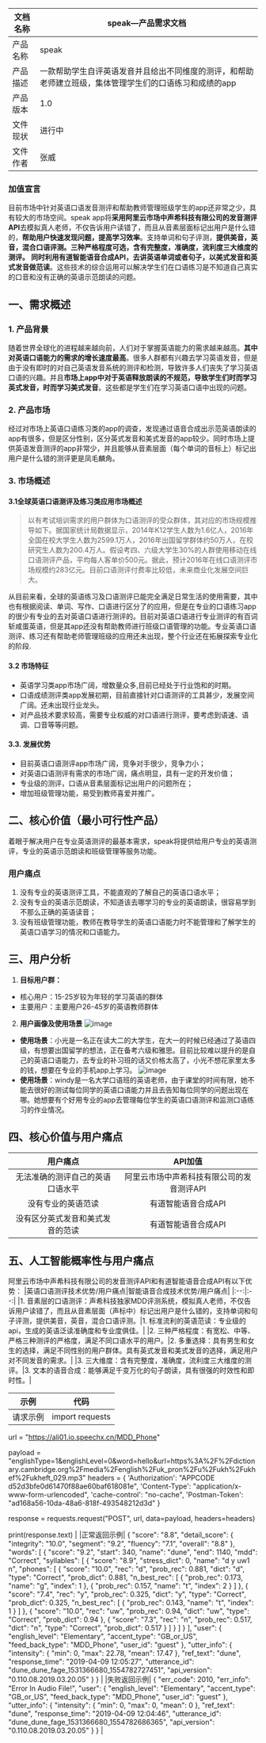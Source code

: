 
|文档名称|speak—产品需求文档|
|--|--|
|产品名称|speak|
|产品描述|一款帮助学生自评英语发音并且给出不同维度的测评，和帮助老师建立班级，集体管理学生们的口语练习和成绩的app|
|产品版本|1.0|
|文件现状|进行中|
|文件作者|张威|

### 加值宣言
目前市场中针对英语口语发音测评和帮助教师管理班级学生的app还非常之少，具有较大的市场空间。speak app将**采用阿里云市场中声希科技有限公司的发音测评API**去模拟真人老师，不仅告诉用户读错了，而且从音素层面标记出用户是什么错的，**帮助用户快速发现问题，提高学习效率**。支持单词和句子评测，**提供美音，英音，混合口语评测。三种严格程度可选，含有完整度，准确度，流利度三大维度的测评。** **同时利用有道智能语音合成API，去讲英语单词或者句子，以美式发音和英式发音做范读**。这些技术的综合运用可以解决学生们在口语练习是不知道自己真实的口音和没有正确的英语示范朗读的问题。

## 一、需求概述

### 1. 产品背景
随着世界全球化的进程越来越向前，人们对于掌握英语能力的需求越来越高。**其中对英语口语能力的需求的增长速度最高**。很多人群都有兴趣去学习英语发音，但是由于没有即时的对自己英语发音系统的测评和检测，导致许多人们丧失了学习英语口语的兴趣。并且**市场上app中对于英语释放朗读的不规范，导致学生们时而学习英式发音，时而学习美式发音**。这些都是学生们在学习英语口语中出现的问题。

### 2. 产品市场
经过对市场上英语口语练习类的app的调查，发现通过语音合成出示范英语朗读的app有很多，但是区分性别，区分英式发音和美式发音的app较少。同时市场上提供英语发音测评的app非常少，并且能够从音素层面（每个单词的音标上）标记出用户是什么错的测评更是凤毛麟角。

### 3. 市场概述
#### 3.1全球英语口语测评及练习类应用市场概述
> 以有考试培训需求的用户群体为口语测评的受众群体，其对应的市场规模推导如下。据国家统计局数据显示，2014年K12学生人数为1.6亿人，2016年全国在校大学生人数为2599.1万人，2016年出国留学群体约50万人，在校研究生人数为200.4万人。假设考四、六级大学生30%的人群使用移动在线口语测评产品，平均每人客单价500元。据此，预计2016年在线口语测评市场规模约283亿元。目前口语测评付费率比较低，未来商业化发展空间巨大。

从目前来看，全球的英语练习及口语测评已能完全满足日常生活的使用需要，其中也有根据阅读、单词、写作、口语进行区分了的应用，但是在专业的口语练习app的很少有专业的去对英语口语进行测评的。目前对英语口语进行专业测评的有百词斩咸蛋英语，但是其app还没有帮助教师进行班级口语管理的功能。专业英语口语测评、练习还有帮助老师管理班级的应用还未出现，整个行业还在拓展探索专业化的阶段.

#### 3.2 市场特征
- 英语学习类app市场广阔，增数量众多,目前已经处于行业饱和的时期。
- 口语成绩测评类app发展初期，目前直接针对口语测评的工具甚少，发展空间广阔。还未出现行业龙头。
- 对产品技术要求较高，需要专业权威的对口语进行测评，要考虑到语速、语调、口音等等问题。

#### 3.3. 发展优势
- 目前英语口语测评app市场广阔，竞争对手很少，竞争力小；
- 对英语口语测评有需求的市场广阔，痛点明显，具有一定的开发价值；
- 专业级的测评，口语从音素层面标记出用户的问题所在；
- 增加班级管理功能，易受到教师喜爱并推广。

## 二、核心价值（最小可行性产品）
着眼于解决用户在专业英语测评的最基本需求，speak将提供给用户专业的英语测评，专业的英语示范朗读和班级管理等服务功能。

### 用户痛点
1. 没有专业的英语测评工具，不能直观的了解自己的英语口语水平；
2. 没有专业的英语示范朗读，不知道该去哪学习的专业的英语朗读，很容易学到不那么正确的英语读音；
3. 没有班级管理功能，教师在教导学生的英语口语能力时不能管理和了解学生的英语口语学习的情况和口语能力。

## 三、用户分析
1. **目标用户群：**
- 核心用户：15-25岁较为年轻的学习英语的群体
- 主要用户：主要用户26-45岁的英语教师群体
2. **用户画像及使用场景**
![image](https://github.com/ego-zw/API/blob/master/image/111111_20200710001722.jpg)
- **使用场景**：小光是一名正在读大二的大学生，在大一的时候已经通过了英语四级，有想要出国留学的想法，正在备考六级和雅思。目前比较难以提升的是自己的英语口语能力，去专业的补习班的话又价格太高了，小光不想花家里太多的钱，想要在专业的手机app上学习。
![image](https://github.com/ego-zw/API/blob/master/image/2222222_20200710002108.jpg)
- **使用场景**：windy是一名大学口语班的英语老师，由于课堂的时间有限，她不能去很好的测试每位同学的英语口语能力并且去告知每位同学的问题出现在哪。她想要有个好用专业的app去管理每位学生的英语口语测评和监测口语练习的作业情况。

## 四、核心价值与用户痛点
|用户痛点|API加值|
|:--:|:--:|
|无法准确的测评自己的英语口语水平|阿里云市场中声希科技有限公司的发音测评API|
|没有专业的英语范读|有道智能语音合成API|
|没有区分英式发音和美式发音的范读|有道智能语音合成API|

## 五、人工智能概率性与用户痛点

阿里云市场中声希科技有限公司的发音测评API和有道智能语音合成API有以下优势：
|英语口语测评技术优势/用户痛点|智能语音合成技术优势/用户痛点|
|:--:|:--:|
|1. 音素层的口语测评：声希科技独家MDD评测系统，模拟真人老师，不仅告诉用户读错了，而且从音素层面（声标中）标记出用户是什么错的，支持单词和句子评测，提供美音，英音，混合口语评测。|1. 标准流利的英语范读：专业级的api，生成的英语泛读准确度和专业度俱佳。|
|2. 三种严格程度：有宽松、中等、严格三种测评的严格度，满足不同口语水平的用户。|2. 多重选择：具有男生和女生的选择，满足不同性别的用户群体。具有英式发音和美式发音的选择，满足用户对不同发音的需求。|
|3. 三大维度：含有完整度，准确度，流利度三大维度的测评。|3. 文本的语音合成：能够满足千变万化的句子朗读，具有很强的时效性和即时性。|


|示例|代码|
|:--:|:--:|
|请求示例| import requests

url = "https://ali01.io.speechx.cn/MDD_Phone"

payload = "englishType=1&englishLevel=0&word=hello&url=https%3A%2F%2Fdictionary.cambridge.org%2Fmedia%2Fenglish%2Fuk_pron%2Fu%2Fukh%2Fukhef%2Fukheft_029.mp3"
headers = {
    'Authorization': "APPCODE d52d3bfe0d61470f88ae60baf618081e",
    'Content-Type': "application/x-www-form-urlencoded",
    'cache-control': "no-cache",
    'Postman-Token': "ad168a56-10da-48a6-818f-493548212d3d"
    }

response = requests.request("POST", url, data=payload, headers=headers)

print(response.text) |
|正常返回示例| {
  "score": "8.8",
  "detail_score": {
    "integrity": "10.0",
    "segment": "9.2",
    "fluency": "7.1",
    "overall": "8.8"
  },
  "words": [
    {
      "score": "9.2",
      "start": 340,
      "name": "dune",
      "end": 1140,
      "mdd": "Correct",
      "syllables": [
        {
          "score": "8.9",
          "stress_dict": 0,
          "name": "d y uw1 n",
          "phones": [
            {
              "score": "10.0",
              "rec": "d",
              "prob_rec": 0.881,
              "dict": "d",
              "type": "Correct",
              "prob_dict": 0.881,
              "n_best_rec": [
                {
                  "prob_rec": 0.173,
                  "name": "g",
                  "index": 1
                },
                {
                  "prob_rec": 0.157,
                  "name": "t",
                  "index": 2
                }
              ]
            },
            {
              "score": "7.4",
              "rec": "y",
              "prob_rec": 0.325,
              "dict": "y",
              "type": "Correct",
              "prob_dict": 0.325,
              "n_best_rec": [
                {
                  "prob_rec": 0.143,
                  "name": "t",
                  "index": 1
                }
              ]
            },
            {
              "score": "10.0",
              "rec": "uw",
              "prob_rec": 0.94,
              "dict": "uw",
              "type": "Correct",
              "prob_dict": 0.94
            },
            {
              "score": "7.3",
              "rec": "n",
              "prob_rec": 0.517,
              "dict": "n",
              "type": "Correct",
              "prob_dict": 0.517
            }
          ]
        }
      ]
    }
  ],
  "user": {
    "english_level": "Elementary",
    "accent_type": "GB_or_US",
    "feed_back_type": "MDD_Phone",
    "user_id": "guest"
  },
  "utter_info": {
    "intensity": {
      "min": 0,
      "max": 22.78,
      "mean": 17.47
    },
    "ref_text": "dune",
    "response_time": "2019-04-09 12:05:27",
    "utterance_id": "dune_dune_fage_1531366680_1554782727451",
    "api_version": "0.110.08.2019.03.20.05"
  }
} |
|失败返回示例| {
  "err_code": 2010,
  "err_info": "Error In Audio File!",
  "user": {
    "english_level": "Elementary",
    "accent_type": "GB_or_US",
    "feed_back_type": "MDD_Phone",
    "user_id": "guest"
  },
  "utter_info": {
    "intensity": {
      "min": 0,
      "max": 0,
      "mean": 0
    },
    "ref_text": "dune",
    "response_time": "2019-04-09 12:04:46",
    "utterance_id": "dune_dune_fage_1531366680_1554782686365",
    "api_version": "0.110.08.2019.03.20.05"
  }
} |

